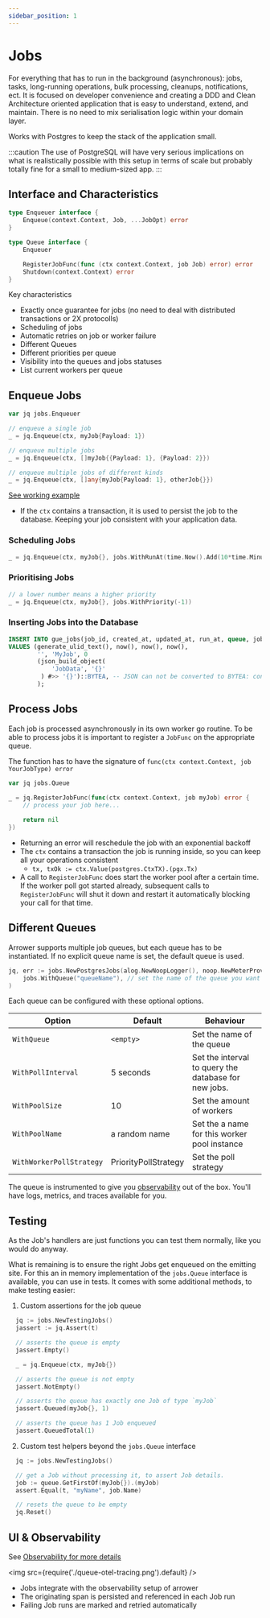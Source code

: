 ```yaml
---
sidebar_position: 1
---
```





# Jobs

For everything that has to run in the background
(asynchronous): jobs, tasks, long-running operations, bulk processing,
cleanups, notifications, ect. 
It is focused on developer convenience and creating a DDD and Clean Architecture oriented application 
that is easy to understand, extend, and maintain. There is no need to mix serialisation logic within your domain layer.

Works with Postgres to keep the stack of the application small.

:::caution 
The use of PostgreSQL will have very serious implications on what is realistically possible with this setup
in terms of scale but probably totally fine for a small to medium-sized app.
:::




## Interface and Characteristics

```go
type Enqueuer interface {
	Enqueue(context.Context, Job, ...JobOpt) error
}

type Queue interface {
	Enqueuer

	RegisterJobFunc(func (ctx context.Context, job Job) error) error
	Shutdown(context.Context) error
}
```

Key characteristics
* Exactly once guarantee for jobs (no need to deal with distributed transactions or 2X protocolls)
* Scheduling of jobs
* Automatic retries on job or worker failure
* Different Queues
* Different priorities per queue
* Visibility into the queues and jobs statuses
* List current workers per queue




## Enqueue Jobs
```go
var jq jobs.Enqueuer

// enqueue a single job
_ = jq.Enqueue(ctx, myJob{Payload: 1})

// enqueue multiple jobs
_ = jq.Enqueue(ctx, []myJob{{Payload: 1}, {Payload: 2}})

// enqueue multiple jobs of different kinds
_ = jq.Enqueue(ctx, []any{myJob{Payload: 1}, otherJob{}})
```

[See working example](https://github.com/go-arrower/arrower/blob/master/jobs/jobs.business_test.go)

* If the `ctx` contains a transaction, it is used to persist the job to the database. 
  Keeping your job consistent with your application data.


### Scheduling Jobs
```go
_ = jq.Enqueue(ctx, myJob{}, jobs.WithRunAt(time.Now().Add(10*time.Minute)))
```

### Prioritising Jobs
```go
// a lower number means a higher priority
_ = jq.Enqueue(ctx, myJob{}, jobs.WithPriority(-1))
```

### Inserting Jobs into the Database
```sql
INSERT INTO gue_jobs(job_id, created_at, updated_at, run_at, queue, job_type, priority, args)
VALUES (generate_ulid_text(), now(), now(), now(),
        '', 'MyJob', 0
        (json_build_object(
            'JobData', '{}'
         ) #>> '{}')::BYTEA, -- JSON can not be converted to BYTEA: convert to TEXT first
        );
```




## Process Jobs
Each job is processed asynchronously in its own worker go routine.
To be able to process jobs it is important to register a `JobFunc` on the appropriate queue.

The function has to have the signature of `func(ctx context.Context, job YourJobType) error`
```go
var jq jobs.Queue

_ = jq.RegisterJobFunc(func(ctx context.Context, job myJob) error {
	// process your job here...
	
	return nil
}) 
```

* Returning an error will reschedule the job with an exponential backoff
* The `ctx` contains a transaction the job is running inside, so you can keep all your operations consistent
  * `tx, txOk := ctx.Value(postgres.CtxTX).(pgx.Tx)`
* A call to `RegisterJobFunc` does start the worker pool after a certain time. If the worker poll got started already,
  subsequent calls to `RegisterJobFunc` will shut it down and restart it automatically blocking your call for that time.




## Different Queues
Arrower supports multiple job queues, but each queue has to be instantiated. If no explicit queue name is
set, the default queue is used.

```go
jq, err := jobs.NewPostgresJobs(alog.NewNoopLogger(), noop.NewMeterProvider(), noop.NewTracerProvider(), pgHandler.PGx,
    jobs.WithQueue("queueName"), // set the name of the queue you want to run
)
```

Each queue can be configured with these optional options. 

| Option                    | Default              | Behaviour                                            |
|---------------------------|----------------------|------------------------------------------------------|
| `WithQueue`               | `<empty>`            | Set the name of the queue                            |
| `WithPollInterval`        | 5 seconds            | Set the interval to query the database for new jobs. |
| `WithPoolSize`            | 10                   | Set the amount of workers                            |
| `WithPoolName`            | a random name        | Set the a name for this worker pool instance         |
| `WithWorkerPollStrategy`  | PriorityPollStrategy | Set the  poll strategy                               |

The queue is instrumented to give you [observability](./observability) out of the box. 
You'll have logs, metrics, and traces available for you.




## Testing
As the Job's handlers are just functions you can test them normally, like you would do anyway.

What is remaining is to ensure the right Jobs get enqueued on the emitting site.
For this an in memory implementation of the `jobs.Queue` interface is available, you can use in tests. It comes
with some additional methods, to make testing easier:

1. Custom assertions for the job queue
```go
  jq := jobs.NewTestingJobs()
  jassert := jq.Assert(t)

  // asserts the queue is empty
  jassert.Empty()

  _ = jq.Enqueue(ctx, myJob{})

  // asserts the queue is not empty
  jassert.NotEmpty()

  // asserts the queue has exactly one Job of type `myJob`
  jassert.Queued(myJob{}, 1)

  // asserts the queue has 1 Job enqueued
  jassert.QueuedTotal(1)
```

2. Custom test helpers beyond the `jobs.Queue` interface
```go
  jq := jobs.NewTestingJobs()

  // get a Job without processing it, to assert Job details.
  job := queue.GetFirstOf(myJob{}).(myJob)
  assert.Equal(t, "myName", job.Name)

  // resets the queue to be empty
  jq.Reset() 
```


## UI & Observability

See [Observability for more details](/docs/basics/observability)

<img src={require('./queue-otel-tracing.png').default} />

- Jobs integrate with the observability setup of arrower
- The originating span is persisted and referenced in each Job run
- Failing Job runs are marked and retried automatically